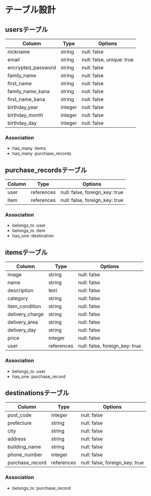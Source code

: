 # テーブル設計

## usersテーブル

|Column              |Type       |Options                    |
|--------------------|-----------|---------------------------|
|nickname            |string     |null: false                |
|email               |string     |null: false, unique: true  |
|encrypted_password  |string     |null: false                |
|family_name         |string     |null: false                |
|first_name          |string     |null: false                |
|family_name_kana    |string     |null: false                |
|first_name_kana     |string     |null: false                |
|birthday_year       |integer    |null: false                |
|birthday_month      |integer    |null: false                |
|birthday_day        |integer    |null: false                |

### Association
- has_many :items
- has_many :purchase_records

## purchase_recordsテーブル

|Column              |Type       |Options                         |
|--------------------|-----------|--------------------------------|
|user                |references |null: false, foreign_key: true  |
|item                |references |null: false, foreign_key: true  |


### Association
- belongs_to :user
- belongs_to :item
- has_one :destination


## itemsテーブル

|Column              |Type       |Options                         |
|--------------------|-----------|--------------------------------|
|image               |string     |null: false                     |
|name                |string     |null: false                     |
|description         |text       |null: false                     |
|category            |string     |null: false                     |
|item_condition      |string     |null: false                     |
|delivery_charge     |string     |null: false                     |
|delivery_area       |string     |null: false                     |
|delivery_day        |string     |null: false                     |
|price               |integer    |null: false                     |
|user                |references |null: false, foreign_key: true  |

### Association
- belongs_to :user
- has_one :purchase_record

## destinationsテーブル

|Column              |Type       |Options                         |
|--------------------|-----------|--------------------------------|
|post_code           |integer    |null: false                     |
|prefecture          |string     |null: false                     |
|city                |string     |null: false                     |
|address             |string     |null: false                     |
|building_name       |string     |null: false                     |
|phone_number        |integer    |null: false                     |
|purchase_record     |references |null: false, foreign_key: true  |

### Association
- belongs_to :purchase_record